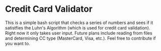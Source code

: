 # Credit Card Validator
This is a simple bash script that checks a series of numbers and sees if it satistfies the Luhn's Algorithm (which is used for credit card validation). Right now it only takes user input. Future plans include reading from files and determining CC type (MasterCard, Visa, etc.). Feel free to contribute if you want to.
